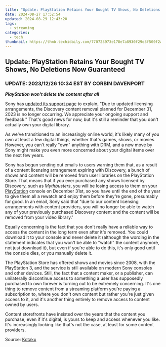 ```yaml
---
title: "Update: PlayStation Retains Your Bought TV Shows, No Deletions Now Guaranteed"
date: 2024-08-27 17:52:54
updated: 2024-08-29 12:43:20
tags:
  - streaming
categories:
  - tech
thumbnail: https://thmb.techidaily.com/770723973e178e7a8930f29e3f500f2a61aa4b3ccf5eb07317cde4aac3003016.jpg
---
```


## Update: PlayStation Retains Your Bought TV Shows, No Deletions Now Guaranteed

###  UPDATE: 2023/12/26 10:34 EST BY CORBIN DAVENPORT

**_PlayStation won't delete the content after all_** 

 Sony has [updated its support page](https://www.playstation.com/en-us/legal/psvideocontent/) to explain, "Due to updated licensing arrangements, the Discovery content removal planned for December 31, 2023 is no longer occurring. We appreciate your ongoing support and feedback." That's good news for now, but it's still a reminder that you don't actually own your digital library.

 As we've transitioned to an increasingly online world, it's likely many of you own at least a few digital things, whether that's games, shows, or movies. However, you can't really "own" anything with DRM, and a new move by Sony might make you even more concerned about your digital items over the next few years.

 Sony has begun sending out emails to users warning them that, as a result of a content licensing arrangement expiring with Discovery, a bunch of shows and content will be removed from user libraries on the PlayStation Store. That means that if you ever purchased any shows licensed by Discovery, such as _Mythbusters_, you will be losing access to them on your [PlayStation](https://win-amazing.techidaily.com/get-the-latest-lenovo-thinkpad-t430-drivers-for-windows-11-8-and-7-safe-and-simple-download-guide/) console on December 31st, so you have until the end of the year to give them all a rewatch and enjoy them before they're gone, presumably for good. In an email, Sony said that "due to our content licensing arrangements with content providers, you will no longer be able to watch any of your previously purchased Discovery content and the content will be removed from your video library."

 Equally concerning is the fact that you don't really have a reliable way to access the content in the long term even after it's removed. You could download it to your console and never delete it (although the wording in the statement indicates that you won't be able to "watch" the content anymore, not just download it), but even if you're able to do this, it's only good until the console dies, or you manually delete it.

 The PlayStation Store has offered shows and movies since 2008, with the PlayStation 3, and the service is still available on modern Sony consoles and other devices. Still, the fact that a content maker, or a publisher, can unilaterally discontinue access to something a user has supposedly purchased to own forever is turning out to be extremely concerning. It's one thing to remove content from a streaming platform you're paying a subscription to, where you don't own content but rather you're just given access to it, and it's another thing entirely to remove access to content owned by users.

 Content storefronts have insisted over the years that the content you purchase, even if it's digital, is yours to keep and access whenever you like. It's increasingly looking like that's not the case, at least for some content providers.

 Source: [Kotaku](https://kotaku.com/sony-ps4-ps5-discovery-mythbusters-tv-1851066164)

<ins class="adsbygoogle"
     style="display:block"
     data-ad-format="autorelaxed"
     data-ad-client="ca-pub-7571918770474297"
     data-ad-slot="1223367746"></ins>



<ins class="adsbygoogle"
     style="display:block"
     data-ad-client="ca-pub-7571918770474297"
     data-ad-slot="8358498916"
     data-ad-format="auto"
     data-full-width-responsive="true"></ins>
